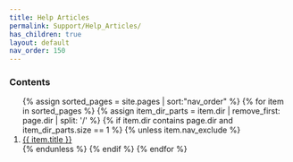 ```yaml
---
title: Help Articles
permalink: Support/Help_Articles/
has_children: true
layout: default
nav_order: 150
---
```


<h3 class="no_toc">Contents</h3>

<ol>
{% assign sorted_pages = site.pages | sort:"nav_order" %}
{% for item in sorted_pages %}
  {% assign item_dir_parts = item.dir | remove_first: page.dir | split: '/' %}
  {% if item.dir contains page.dir and item_dir_parts.size == 1 %}
    {% unless item.nav_exclude %}
      <li>
        <a href="{{ item.url }}">{{ item.title }}</a>
      </li>
    {% endunless %}
  {% endif %}
{% endfor %}
</ol>
